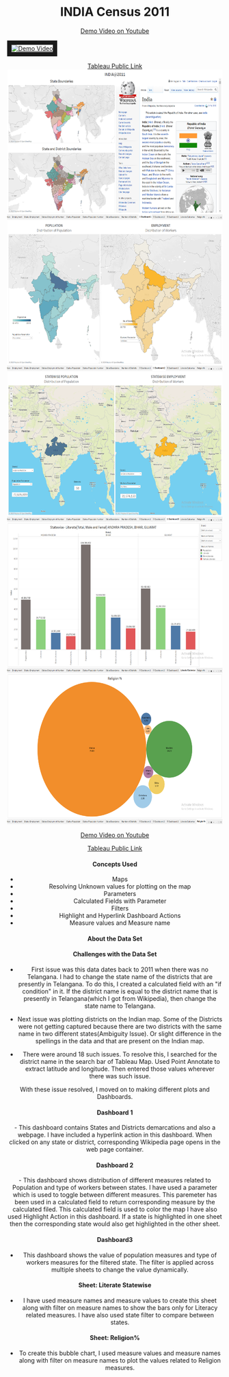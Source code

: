 <center><h1>INDIA Census 2011</h1></center>

<center><a href="https://youtu.be/SdT4mogSeOk" target="_blank">Demo Video on Youtube</a></center>

<a href="http://www.youtube.com/watch?feature=player_embedded&v=SdT4mogSeOk" target="_blank"><img src="http://img.youtube.com/vi/SdT4mogSeOk/0.jpg" alt="Demo Video" width="240" height="180" border="10" /></a>

<center><a href="https://public.tableau.com/profile/satya.venkatesh#!/vizhome/India2011_15779645968680/Dashboard1" target="_blank">Tableau Public Link</a></center>

<center><img src="images/1.png" width = 600 height = 350></center>





<center><img src="images/2.png" width = 600 height = 350>


<center><img src="images/3.png" width = 600 height = 350></center>

<center><img src="images/4.png" width = 600 height = 350></center>

<center><img src="images/5.png" width = 600 height = 350></center>

<a href="https://youtu.be/SdT4mogSeOk" target="_blank">Demo Video on Youtube</a>

<a href="https://public.tableau.com/profile/satya.venkatesh#!/vizhome/India2011_15779645968680/Dashboard1" target="_blank">Tableau Public Link</a>

<h4> Concepts Used </h4>

- Maps
- Resolving Unknown values for plotting on the map
- Parameters
- Calculated Fields with Parameter
- Filters
- Highlight and Hyperlink Dashboard Actions
- Measure values and Measure name

<h4> About the Data Set </h4>

<h4> Challenges with the Data Set </h4>

- First issue was this data dates back to 2011 when there was no Telangana. I had to change the state name of the districts that are presently in Telangana. To do this, I created a calculated field with an "if condition" in it. If the district name is equal to the district name that is presently in Telangana(which I got from Wikipedia), then change the state name to Telangana.

- Next issue was plotting districts on the Indian map. Some of the Districts were not getting captured because  there are two districts with the same name in two different states(Ambiguity Issue). Or slight difference in the spellings in the data and that are present on the Indian map.

- There were around 18 such issues. To resolve this, I searched for the district name in the search bar of Tableau Map. Used Point Annotate to extract latitude and longitude. Then entered those values wherever there was such issue.

With these issue resolved, I moved on to making different plots and Dashboards. 

<h4> Dashboard 1 </h4>
- This dashboard contains States and Districts demarcations and also a webpage. I have included a hyperlink action in this dashboard. When clicked on any state or district, corresponding Wikipedia page opens in the web page  container.

<h4> Dashboard 2 </h4>
- This dashboard shows distribution of different measures related to Population and type of workers
  between states. I have used a parameter which is used to toggle between different measures. This paremeter has been used in a calculated field to return corresponding measure by the calculated filed.
  This calculated field is used to color the map I have also used Highlight Action in this dashboard. If a state is highlighted in one sheet then the corresponding state would also get highlighted in the other sheet.

<h4> Dashboard3 </h4>

- This dashboard shows the value of population measures and type of workers measures for the filtered state. The filter is applied across multiple sheets to change the value dynamically.

<h4> Sheet: Literate Statewise </h4>

- I have used measure names and measure values to create this sheet along with filter on measure names to show the bars only for Literacy related measures. I have also used state filter to compare between states.

<h4> Sheet: Religion% </h4>

- To create this bubble chart, I used measure values and measure names along with filter on
  measure names to plot the values related to Religion measures.